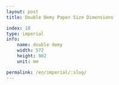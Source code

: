 ```yaml
---
layout: post
title: Double Demy Paper Size Dimensions

index: 10
type: imperial
info:
    name: double demy
    width: 572
    height: 902
    unit: mm

permalink: /en/imperial/:slug/
---
```



